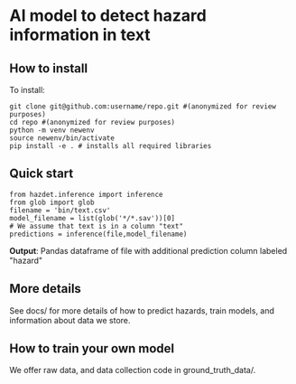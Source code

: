 # AI model to detect hazard information in text

## How to install
To install:
```
git clone git@github.com:username/repo.git #(anonymized for review purposes)
cd repo #(anonymized for review purposes)
python -m venv newenv
source newenv/bin/activate
pip install -e . # installs all required libraries
```
## Quick start
```
from hazdet.inference import inference
from glob import glob
filename = 'bin/text.csv'
model_filename = list(glob('*/*.sav'))[0]
# We assume that text is in a column "text"    
predictions = inference(file,model_filename)
```
**Output**: Pandas dataframe of file with additional prediction column labeled "hazard"
## More details
See docs/ for more details of how to predict hazards, train models, and information about data we store.

## How to train your own model
We offer raw data, and data collection code in ground_truth_data/. 



